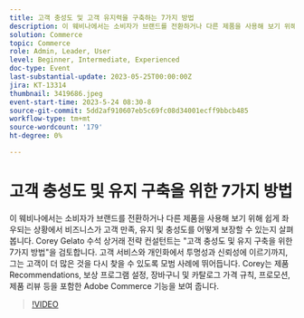 ```yaml
---
title: 고객 충성도 및 고객 유지력을 구축하는 7가지 방법
description: 이 웨비나에서는 소비자가 브랜드를 전환하거나 다른 제품을 사용해 보기 위해 쉽게 좌우되는 상황에서 비즈니스가 고객 만족, 유지 및 충성도를 어떻게 보장할 수 있는지 살펴봅니다. Corey Gelato 수석 상거래 전략 컨설턴트는 "고객 충성도 및 유지 구축을 위한 7가지 방법"을 검토합니다. 고객 서비스와 개인화에서 투명성과 신뢰성에 이르기까지, 그는 고객이 더 많은 것을 다시 찾을 수 있도록 모범 사례에 뛰어듭니다. Corey는 제품 Recommendations, 보상 프로그램 설정, 장바구니 및 카탈로그 가격 규칙, 프로모션, 제품 리뷰 등을 포함한 Adobe Commerce 기능을 보여 줍니다.
solution: Commerce
topic: Commerce
role: Admin, Leader, User
level: Beginner, Intermediate, Experienced
doc-type: Event
last-substantial-update: 2023-05-25T00:00:00Z
jira: KT-13314
thumbnail: 3419686.jpeg
event-start-time: 2023-5-24 08:30-8
source-git-commit: 5dd2af910607eb5c69fc08d34001ecff9bbcb485
workflow-type: tm+mt
source-wordcount: '179'
ht-degree: 0%

---
```



# 고객 충성도 및 유지 구축을 위한 7가지 방법

이 웨비나에서는 소비자가 브랜드를 전환하거나 다른 제품을 사용해 보기 위해 쉽게 좌우되는 상황에서 비즈니스가 고객 만족, 유지 및 충성도를 어떻게 보장할 수 있는지 살펴봅니다. Corey Gelato 수석 상거래 전략 컨설턴트는 &quot;고객 충성도 및 유지 구축을 위한 7가지 방법&quot;을 검토합니다. 고객 서비스와 개인화에서 투명성과 신뢰성에 이르기까지, 그는 고객이 더 많은 것을 다시 찾을 수 있도록 모범 사례에 뛰어듭니다. Corey는 제품 Recommendations, 보상 프로그램 설정, 장바구니 및 카탈로그 가격 규칙, 프로모션, 제품 리뷰 등을 포함한 Adobe Commerce 기능을 보여 줍니다.

>[!VIDEO](https://video.tv.adobe.com/v/3419686/?learn=on)
